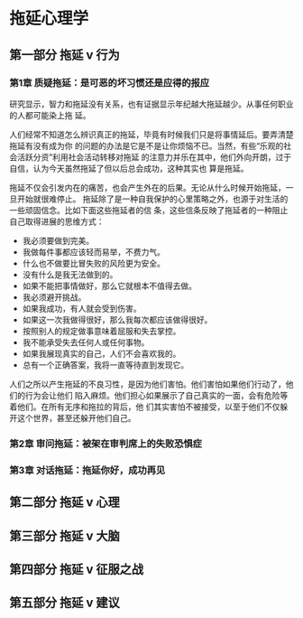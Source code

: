 # 拖延心理学

## 第一部分 拖延 v 行为

### 第1章 质疑拖延：是可恶的坏习惯还是应得的报应

研究显示，智力和拖延没有关系，也有证据显示年纪越大拖延越少。从事任何职业的人都可能染上拖
延。

人们经常不知道怎么辨识真正的拖延，毕竟有时候我们只是将事情延后。要弄清楚拖延有没有成为你
的问题的办法是它是不是让你烦恼不已。当然，有些“乐观的社会活跃分资”利用社会活动转移对拖延
的注意力并乐在其中，他们外向开朗，过于自信，认为今天虽然拖延了但以后总会成功，这种其实也
算是拖延。

拖延不仅会引发内在的痛苦，也会产生外在的后果。无论从什么时候开始拖延，一旦开始就很难停止。
拖延除了是一种自我保护的心里策略之外，也源于对生活的一些顽固信念。比如下面这些拖延者的信
条，这些信条反映了拖延者的一种阻止自己取得进展的思维方式：

- 我必须要做到完美。
- 我做每件事都应该轻而易举，不费力气。
- 什么也不做要比冒失败的风险更为安全。
- 没有什么是我无法做到的。
- 如果不能把事情做好，那么它就根本不值得去做。
- 我必须避开挑战。
- 如果我成功，有人就会受到伤害。
- 如果这一次我做得很好，那么我每次都应该做得很好。
- 按照别人的规定做事意味着屈服和失去掌控。
- 我不能承受失去任何人或任何事物。
- 如果我展现真实的自己，人们不会喜欢我的。
- 总有一个正确答案，我将一直等待直到发现它。

人们之所以产生拖延的不良习性，是因为他们害怕。他们害怕如果他们行动了，他们的行为会让他们
陷入麻烦。他们担心如果展示了自己真实的一面，会有危险等着他们。在所有无序和拖拉的背后，他
们其实害怕不被接受，以至于他们不仅躲开这个世界，甚至还躲开他们自己。

### 第2章 审问拖延：被架在审判席上的失败恐惧症

### 第3章 对话拖延：拖延你好，成功再见

## 第二部分 拖延 v 心理

## 第三部分 拖延 v 大脑

## 第四部分 拖延 v 征服之战

## 第五部分 拖延 v 建议
